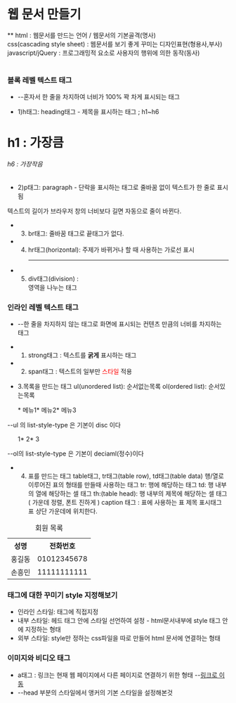 # 웹 문서 만들기

** html : 웹문서를 만드는 언어 / 웹문서의 기본골격(명사)<br>
css(cascading style sheet) : 웹문서를 보기 좋게 꾸미는 디자인표현(형용사,부사)<br>
javascript/jQuery : 프로그래밍적 요소로 사용자의 행위에 의한 동작(동사)<br><br>


### 블록 레벨 텍스트 태그
* --혼자서 한 줄을 차지하여 너비가 100% 꽉 차게 표시되는 태그

* 1)h태그: heading태그 - 제목을 표시하는 태그 ; h1~h6 
<h1>h1 : 가장큼</h1>
<h6>h6 : 가장작음</h6>

* 2)p태그: paragraph - 단락을 표시하는 태그로 줄바꿈 없이 텍스트가 한 줄로 표시됨
<p>텍스트의 길이가 브라우저 창의 너비보다 길면 자동으로 줄이 바뀐다.</p>

* 3) br태그: 줄바꿈 태그로 끝태그가 없다. <br>

* 4) hr태그(horizontal): 주제가 바뀌거나 할 때 사용하는 가로선 표시<hr>

* 5) div태그(division) : <div>영역을 나누는 태그</div>

### 인라인 레벨 텍스트 태그
* --한 줄을 차지하지 않는 태그로 화면에 표시되는 컨텐츠 만큼의 너비를 차지하는 태그

* 1) strong태그 : 텍스트를 <strong>굵게</strong> 표시하는 태그

* 2) span태그 : 텍스트의 일부만 <span style="color:red;">스타일</span> 적용

* 3.목록을 만드는 태그
ul(unordered list): 순서없는목록 
ol(ordered list): 순서있는목록  
<ul>* 메뉴1* 메뉴2* 메뉴3
</ul> --ul 의 list-style-type 은 기본이 disc 이다

<ol s* rt="3" type="A">
	1* 2* 3
</ol> --ol의 list-style-type 은 기본이 deciaml(정수)이다

* 4. 표를 만드는 태그
table태그, tr태그(table row), td태그(table data)
행/열로 이루어진 표의 형태를 만들때 사용하는 태그
tr: 행에 해당하는 태그
td: 행 내부의 열에 해당하는 셀 태그 
th:(table head): 행 내부의 제목에 해당하는 셀 태그( 가운데 정렬, 폰트 진하게 )
caption 태그 : 표에 사용하는 표 제목 표시태그
표 상단 가운데에 위치한다.
<table style="border=1;">
    <caption>회원 목록</caption>
	<tr><th>성명</th><th>전화번호</th>
	<tr><td>홍길동</td><td>01012345678</td>
	<tr><td>손흥민</td><td>11111111111</td>
	</tr>	
</table>

### 태그에 대한 꾸미기 style 지정해보기
* 인라인 스타일: 태그에 직접지정
* 내부 스타일: 헤드 태그 안에 스타일 선언하여 설정 - html문서내부에 style 태그 안에 지정하는 형태
* 외부 스타일: style만 정하는 css파일을 따로 만들어 html 문서에 연결하는 형태

### 이미지와 비디오 태그
	
* a태그 : 링크는 현재 웹 페이지에서 다른 페이지로 연결하기 위한 형태
--<a href="웹 링크 or 지정한 id">링크로 이동</a>
* <style>
a {	text-decoration: none; 언더바 삭제
	color: inherit; /* initial;*/ 폰트의 색상을 기본으로 }
</style> 
--head 부분의 스타일에서 앵커의 기본 스타일을 설정해본것    